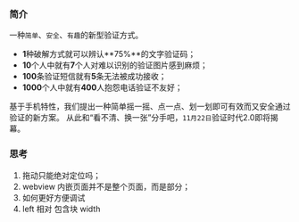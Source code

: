 ### 简介

一种`简单`、`安全`、`有趣`的新型验证方式。

* **1**种破解方式就可以辨认**75%**的文字验证码；
* **10**个人中就有**7**个人对难以识别的验证图片感到麻烦；
* **100**条验证短信就有**5**条无法被成功接收；
* **1000**个人中就有**400**人抱怨电话验证不友好；

基于手机特性，我们提出一种简单摇一摇、点一点、划一划即可有效而又安全通过验证的新方案。
从此和“看不清、换一张”分手吧，`11月22日`验证时代2.0即将揭幕。

### 思考

1. 拖动只能绝对定位吗；
2. webview 内嵌页面并不是整个页面，而是部分；
3. 如何更好方便调试
4. left 相对 包含块 width